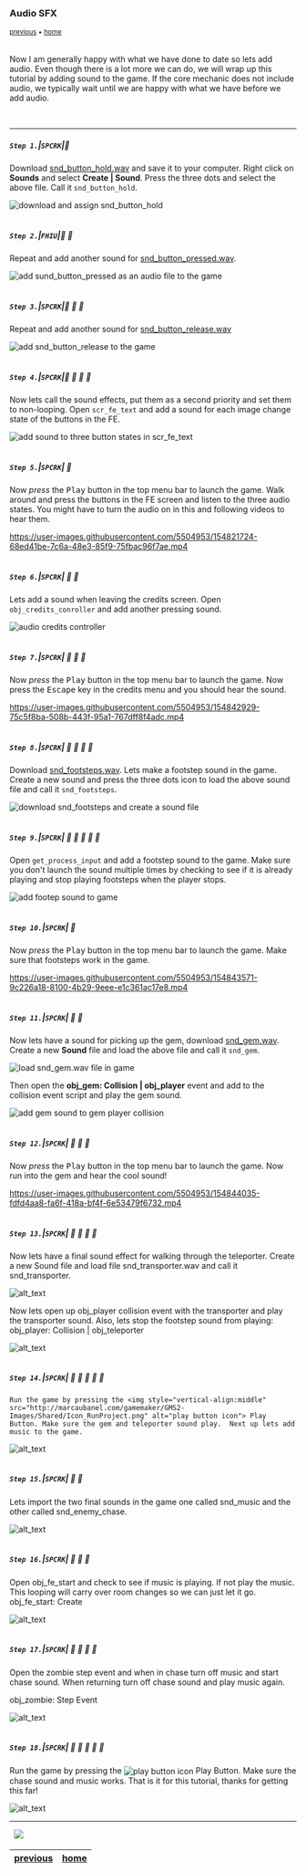 <img src="https://via.placeholder.com/1000x4/45D7CA/45D7CA" alt="drawing" height="4px"/>

### Audio SFX

<sub>[previous](../front-end/README.md#user-content-front-end) • [home](../README.md#user-content-gms2-ue4-space-rocks) </sub>

<img src="https://via.placeholder.com/1000x4/45D7CA/45D7CA" alt="drawing" height="4px"/>

Now I am generally happy with what we have done to date so lets add audio.  Even though there is a lot more we can do, we will wrap up this tutorial by adding sound to the game. If the core mechanic does not include audio, we typically wait until we are happy with what we have before we add audio. 

<br>

---


##### `Step 1.`\|`SPCRK`|:small_blue_diamond:

Download [snd_button_hold.wav](images/snd_button_hold.wav) and save it to your computer. Right click on **Sounds** and select **Create | Sound**.  Press the three dots and select the above file. Call it `snd_button_hold`.

![download and assign snd_button_hold](images/sndButtonHold.png)

<img src="https://via.placeholder.com/500x2/45D7CA/45D7CA" alt="drawing" height="2px" alt = ""/>

##### `Step 2.`\|`FHIU`|:small_blue_diamond: :small_blue_diamond: 

Repeat and add another sound for [snd_button_pressed.wav](images/snd_button_pressed.wav).

![add sund_button_pressed as an audio file to the game](images/sndButtonPressed.png)

<img src="https://via.placeholder.com/500x2/45D7CA/45D7CA" alt="drawing" height="2px" alt = ""/>

##### `Step 3.`\|`SPCRK`|:small_blue_diamond: :small_blue_diamond: :small_blue_diamond:

Repeat and add another sound for [snd_button_release.wav](images/snd_button_release.wav)

![add snd_button_release to the game](images/sndButtonRelease.png)

<img src="https://via.placeholder.com/500x2/45D7CA/45D7CA" alt="drawing" height="2px" alt = ""/>

##### `Step 4.`\|`SPCRK`|:small_blue_diamond: :small_blue_diamond: :small_blue_diamond: :small_blue_diamond:

Now lets call the sound effects, put them as a second priority and set them to non-looping.  Open `scr_fe_text` and add a sound for each image change state of the buttons in the FE.


![add sound to three button states in scr_fe_text](images/buttonSnd.png)

<img src="https://via.placeholder.com/500x2/45D7CA/45D7CA" alt="drawing" height="2px" alt = ""/>

##### `Step 5.`\|`SPCRK`| :small_orange_diamond:

Now *press* the <kbd>Play</kbd> button in the top menu bar to launch the game. Walk around and press the buttons in the FE screen and listen to the three audio states. You might have to turn the audio on in this and following videos to hear them.

https://user-images.githubusercontent.com/5504953/154821724-68ed41be-7c6a-48e3-85f9-75fbac96f7ae.mp4

<img src="https://via.placeholder.com/500x2/45D7CA/45D7CA" alt="drawing" height="2px" alt = ""/>

##### `Step 6.`\|`SPCRK`| :small_orange_diamond: :small_blue_diamond:

Lets add a sound when leaving the credits screen.  Open `obj_credits_conroller` and add another pressing sound.

![audio credits controller](images/audioCreditsController.png)

<img src="https://via.placeholder.com/500x2/45D7CA/45D7CA" alt="drawing" height="2px" alt = ""/>

##### `Step 7.`\|`SPCRK`| :small_orange_diamond: :small_blue_diamond: :small_blue_diamond:

Now *press* the <kbd>Play</kbd> button in the top menu bar to launch the game. Now press the <kbd>Escape</kbd> key in the credits menu and you should hear the sound.

https://user-images.githubusercontent.com/5504953/154842929-75c5f8ba-508b-443f-95a1-767dff8f4adc.mp4

<img src="https://via.placeholder.com/500x2/45D7CA/45D7CA" alt="drawing" height="2px" alt = ""/>

##### `Step 8.`\|`SPCRK`| :small_orange_diamond: :small_blue_diamond: :small_blue_diamond: :small_blue_diamond:

Download [snd_footsteps.wav](images/snd_footsteps.wav). Lets make a footstep sound in the game. Create a new sound and press the three dots icon to load the above sound file and call it `snd_footsteps`. 

![download snd_footsteps and create a sound file](images/sndFootstep.png)


<img src="https://via.placeholder.com/500x2/45D7CA/45D7CA" alt="drawing" height="2px" alt = ""/>

##### `Step 9.`\|`SPCRK`| :small_orange_diamond: :small_blue_diamond: :small_blue_diamond: :small_blue_diamond: :small_blue_diamond:

Open `get_process_input` and add a footstep sound to the game.  Make sure you don't launch the sound multiple times by checking to see if it is already playing and stop playing footsteps when the player stops.

![add footep sound to game](images/footstepScript.png)


<img src="https://via.placeholder.com/500x2/45D7CA/45D7CA" alt="drawing" height="2px" alt = ""/>

##### `Step 10.`\|`SPCRK`| :large_blue_diamond:

Now *press* the <kbd>Play</kbd> button in the top menu bar to launch the game. Make sure that footsteps work in the game.

https://user-images.githubusercontent.com/5504953/154843571-9c226a18-8100-4b29-9eee-e1c361ac17e8.mp4

<img src="https://via.placeholder.com/500x2/45D7CA/45D7CA" alt="drawing" height="2px" alt = ""/>

##### `Step 11.`\|`SPCRK`| :large_blue_diamond: :small_blue_diamond: 

Now lets have a sound for picking up the gem, download [snd_gem.wav](images/snd_gem.wav). Create a new **Sound** file and load the above file and call it `snd_gem`.

![load snd_gem.wav file in game](images/sndGem.png)

Then open the **obj_gem: Collision | obj_player** event and add to the collision event script and play the gem sound.

![add gem sound to gem player collision](images/gemSoundScript.png)

<img src="https://via.placeholder.com/500x2/45D7CA/45D7CA" alt="drawing" height="2px" alt = ""/>


##### `Step 12.`\|`SPCRK`| :large_blue_diamond: :small_blue_diamond: :small_blue_diamond: 

Now *press* the <kbd>Play</kbd> button in the top menu bar to launch the game. Now run into the gem and hear the cool sound!

https://user-images.githubusercontent.com/5504953/154844035-fdfd4aa8-fa6f-418a-bf4f-6e53479f6732.mp4

<img src="https://via.placeholder.com/500x2/45D7CA/45D7CA" alt="drawing" height="2px" alt = ""/>

##### `Step 13.`\|`SPCRK`| :large_blue_diamond: :small_blue_diamond: :small_blue_diamond:  :small_blue_diamond: 


Now lets have a final sound effect for walking through the teleporter. Create a new Sound file and load file snd_transporter.wav and call it snd_transporter.

![alt_text](images/.png)

Now lets open up obj_player collision event with the transporter and play the transporter sound.  Also, lets stop the footstep sound from playing:
		obj_player: Collision | obj_teleporter

![alt_text](images/.png)

<img src="https://via.placeholder.com/500x2/45D7CA/45D7CA" alt="drawing" height="2px" alt = ""/>

##### `Step 14.`\|`SPCRK`| :large_blue_diamond: :small_blue_diamond: :small_blue_diamond: :small_blue_diamond:  :small_blue_diamond: 

	Run the game by pressing the <img style="vertical-align:middle" src="http://marcaubanel.com/gamemaker/GMS2-Images/Shared/Icon_RunProject.png" alt="play button icon"> Play Button. Make sure the gem and teleporter sound play.  Next up lets add music to the game.

![alt_text](images/.png)

<img src="https://via.placeholder.com/500x2/45D7CA/45D7CA" alt="drawing" height="2px" alt = ""/>

##### `Step 15.`\|`SPCRK`| :large_blue_diamond: :small_orange_diamond: 

Lets import the two final sounds in the game one called snd_music and the other called snd_enemy_chase.

![alt_text](images/.png)

<img src="https://via.placeholder.com/500x2/45D7CA/45D7CA" alt="drawing" height="2px" alt = ""/>

##### `Step 16.`\|`SPCRK`| :large_blue_diamond: :small_orange_diamond:   :small_blue_diamond: 

Open obj_fe_start and check to see if music is playing.  If not play the music.  This looping will carry over room changes so we can just let it go.
		obj_fe_start: Create

![alt_text](images/.png)

<img src="https://via.placeholder.com/500x2/45D7CA/45D7CA" alt="drawing" height="2px" alt = ""/>

##### `Step 17.`\|`SPCRK`| :large_blue_diamond: :small_orange_diamond: :small_blue_diamond: :small_blue_diamond:

Open the zombie step event and when in chase turn off music and start chase sound.  When returning turn off chase sound and play music again.  

obj_zombie: Step Event

![alt_text](images/.png)

<img src="https://via.placeholder.com/500x2/45D7CA/45D7CA" alt="drawing" height="2px" alt = ""/>

##### `Step 18.`\|`SPCRK`| :large_blue_diamond: :small_orange_diamond: :small_blue_diamond: :small_blue_diamond: :small_blue_diamond:

Run the game by pressing the <img style="vertical-align:middle" src="http://marcaubanel.com/gamemaker/GMS2-Images/Shared/Icon_RunProject.png" alt="play button icon"> Play Button. Make sure the chase sound and music works.  That is it for this tutorial, thanks for getting this far!

![alt_text](images/.png)

___


<img src="https://via.placeholder.com/1000x4/dba81a/dba81a" alt="drawing" height="4px" alt = ""/>

<img src="https://via.placeholder.com/1000x100/45D7CA/000000/?text=Next Up - That's All Folks!">

<img src="https://via.placeholder.com/1000x4/dba81a/dba81a" alt="drawing" height="4px" alt = ""/>

| [previous](../front-end/README.md#user-content-front-end)| [home](../README.md#user-content-gms2-ue4-space-rocks) | 
|---|---|
